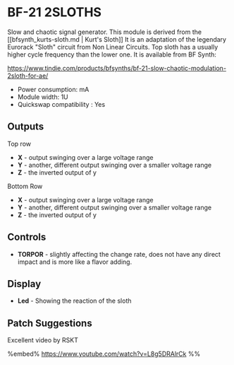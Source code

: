 # BF-21 2SLOTHS

Slow and chaotic signal generator. 
This module is derived from the [[bfsynth_kurts-sloth.md | Kurt's Sloth]]
It is an adaptation of the legendary Eurorack "Sloth" circuit from Non Linear Circuits.
Top sloth has a usually higher cycle frequency than the lower one.
It is available from BF Synth:

https://www.tindie.com/products/bfsynths/bf-21-slow-chaotic-modulation-2sloth-for-ae/

* Power consumption:  mA
* Module width: 1U
* Quickswap compatibility : Yes

## Outputs

Top row
* **X** - output swinging over a large voltage range
* **Y** - another, different output swinging over a smaller voltage range
* **Z** - the inverted output of y

Bottom Row
* **X** - output swinging over a large voltage range
* **Y** - another, different output swinging over a smaller voltage range
* **Z** - the inverted output of y

## Controls

* **TORPOR** - slightly affecting the change rate, does not have any direct impact and is more like a flavor adding.

## Display

* **Led** - Showing the reaction of the sloth

## Patch Suggestions

Excellent video by RSKT

%embed% https://www.youtube.com/watch?v=L8g5DRAlrCk %%


